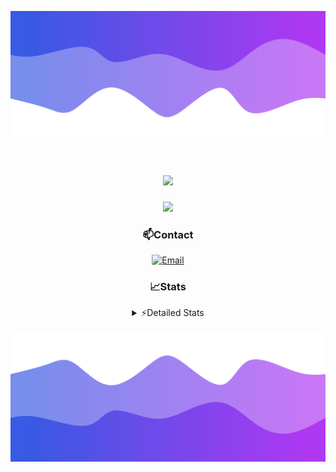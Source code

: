 ![Header](./header.png)
<div align="center">

<h1 align="center">
  <a href="https://git.io/typing-svg">
    <img src="https://readme-typing-svg.herokuapp.com/?lines=Hello,+There!+👋;This+is+chicho.;CEO+on+Hely+Development....;&center=true&size=25">
  </a>
</h1>
  
<p align="center">
  <img src="https://lanyard.cnrad.dev/api/852683595378196480" />
</p>

### 📫Contact
  [![Email](https://img.shields.io/badge/Email-gastondalla@gmail.com-04619f?style=for-the-badge&logo=gmail&logoColor=white)](mailto:gastondalla@gmail.com)
</br>  
### 📈Stats
<details>
    <summary> ⚡Detailed Stats</summary>
    <br/>

<!--START_SECTION:waka-->
![Code Time](http://img.shields.io/badge/Code%20Time-231%20hrs%2021%20mins-blue)

![Profile Views](http://img.shields.io/badge/Profile%20Views-0-blue)

**🐱 My GitHub Data** 

> 📦 41.9 kB Used in GitHub's Storage 
 > 
> 🏆 16 Contributions in the Year 2023
 > 
> 🚫 Not Opted to Hire
 > 
> 📜 7 Public Repositories 
 > 
> 🔑 9 Private Repositories 
 > 
**I'm a Night 🦉** 

```text
🌞 Morning                13 commits          ██░░░░░░░░░░░░░░░░░░░░░░░   06.47 % 
🌆 Daytime                25 commits          ███░░░░░░░░░░░░░░░░░░░░░░   12.44 % 
🌃 Evening                101 commits         █████████████░░░░░░░░░░░░   50.25 % 
🌙 Night                  62 commits          ████████░░░░░░░░░░░░░░░░░   30.85 % 
```
📅 **I'm Most Productive on Wednesday** 

```text
Monday                   13 commits          ██░░░░░░░░░░░░░░░░░░░░░░░   06.47 % 
Tuesday                  37 commits          █████░░░░░░░░░░░░░░░░░░░░   18.41 % 
Wednesday                42 commits          █████░░░░░░░░░░░░░░░░░░░░   20.90 % 
Thursday                 22 commits          ███░░░░░░░░░░░░░░░░░░░░░░   10.95 % 
Friday                   29 commits          ████░░░░░░░░░░░░░░░░░░░░░   14.43 % 
Saturday                 23 commits          ███░░░░░░░░░░░░░░░░░░░░░░   11.44 % 
Sunday                   35 commits          ████░░░░░░░░░░░░░░░░░░░░░   17.41 % 
```


📊 **This Week I Spent My Time On** 

```text
🕑︎ Time Zone: America/Argentina/Buenos_Aires

💬 Programming Languages: 
HTML                     9 hrs 13 mins       ████████████░░░░░░░░░░░░░   49.77 % 
Python                   5 hrs 57 mins       ████████░░░░░░░░░░░░░░░░░   32.11 % 
SCSS                     2 hrs 28 mins       ███░░░░░░░░░░░░░░░░░░░░░░   13.34 % 
CSS                      47 mins             █░░░░░░░░░░░░░░░░░░░░░░░░   04.30 % 
Other                    3 mins              ░░░░░░░░░░░░░░░░░░░░░░░░░   00.34 % 

🔥 Editors: 
VS Code                  18 hrs 28 mins      █████████████████████████   99.61 % 
Visual Studio            4 mins              ░░░░░░░░░░░░░░░░░░░░░░░░░   00.39 % 

🐱‍💻 Projects: 
Unknown Project          9 hrs 26 mins       █████████████░░░░░░░░░░░░   50.89 % 
pagina-1                 4 hrs 44 mins       ██████░░░░░░░░░░░░░░░░░░░   25.56 % 
Coder                    2 hrs 41 mins       ████░░░░░░░░░░░░░░░░░░░░░   14.53 % 
ocean-backend            1 hr 36 mins        ██░░░░░░░░░░░░░░░░░░░░░░░   08.63 % 
Hate                     4 mins              ░░░░░░░░░░░░░░░░░░░░░░░░░   00.39 % 

💻 Operating System: 
Windows                  18 hrs 32 mins      █████████████████████████   100.00 % 
```

**I Mostly Code in JavaScript** 

```text
JavaScript               8 repos             █████████░░░░░░░░░░░░░░░░   36.36 % 
CSS                      3 repos             ███░░░░░░░░░░░░░░░░░░░░░░   13.64 % 
HTML                     2 repos             ██░░░░░░░░░░░░░░░░░░░░░░░   09.09 % 
C#                       2 repos             ██░░░░░░░░░░░░░░░░░░░░░░░   09.09 % 
Batchfile                1 repo              █░░░░░░░░░░░░░░░░░░░░░░░░   04.55 % 
```




 Last Updated on 19/07/2023 13:16:40 UTC
<!--END_SECTION:waka-->
</details>

![Footer](./footer.png)

